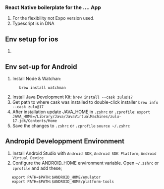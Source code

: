 ### React Native boilerplate for the .... App
1. For the flexibility not Expo version used.
2. Typescript is in DNA

## Env setup for ios
1. 

## Env set-up for Android
1. Install Node & Watchan: 
    ```brew install node
       brew install watchman
    ```
2. Install Java Development Kit:
    `brew install --cask zulu@17`
3. Get path to where cask was installed to double-click installer
    `brew info --cask zulu@17`
4. After installation update JAVA_HOME in `.zshrc` or `.zprofile`:
    `export JAVA_HOME=/Library/Java/JavaVirtualMachines/zulu-17.jdk/Contents/Home`
5. Save the changes to `.zshrc` or `.zprofile`
    `source ~/.zshrc`

## Andropid Developpment Environment
1. Install Android Studio with `Android SDK`, `Android SDK Platform`, `Android Virtual Device`
2. Configure the ANDROID_HOME environment variable. Open `~/.zshrc` or `zprofile` and add these;
```export ANDROID_HOME=$HOME/Library/Android/sdk
   export PATH=$PATH:$ANDROID_HOME/emulator
   export PATH=$PATH:$ANDROID_HOME/platform-tools
```


